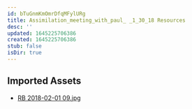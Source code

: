 ```yaml
---
id: bTuGnmKmOmrDfqMFylURg
title: Assimilation_meeting_with_paul_ _1_30_18 Resources
desc: ''
updated: 1645225706386
created: 1645225706386
stub: false
isDir: true
---
```

## Imported Assets
- [RB 2018-02-01 09.jpg](/assets/rb-2018-02-01-09-0MNH0swfE7sw.jpg)
